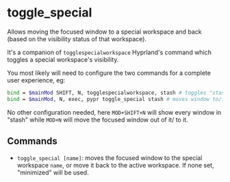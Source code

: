 # toggle_special

Allows moving the focused window to a special workspace and back (based on the visibility status of that workspace).

It's a companion of `togglespecialworkspace` Hyprland's command which toggles a special workspace's visibility.

You most likely will need to configure the two commands for a complete user experience, eg:

```bash
bind = $mainMod SHIFT, N, togglespecialworkspace, stash # toggles "stash" special workspace visibility
bind = $mainMod, N, exec, pypr toggle_special stash # moves window to/from the "stash" workspace
```

No other configuration needed, here `MOD+SHIFT+N` will show every window in "stash" while `MOD+N` will move the focused window out of it/ to it.

## Commands

- `toggle_special [name]`: moves the focused window to the special workspace `name`, or move it back to the active workspace.
    If none set, "minimized" will be used.

